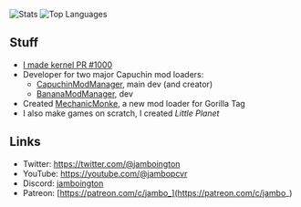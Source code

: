 ![Stats](https://github-readme-stats.vercel.app/api?username=jamboington&show_icons=true)
![Top Languages](https://github-readme-stats.vercel.app/api/top-langs/?username=jamboington&layout=compact)

## Stuff
- [I made kernel PR #1000](https://github.com/torvalds/linux/pull/1000)
- Developer for two major Capuchin mod loaders:
  - [CapuchinModManager](https://github.com/jamboington/CapuchinModManager), main dev (and creator)
  - [BananaModManager](https://github.com/developerpixel0/bananamodmanager), dev
- Created [MechanicMonke](https://github.com/jamboington/mechanicmonke), a new mod loader for Gorilla Tag
- I also make games on scratch, I created *Little Planet*

## Links
- Twitter: https://twitter.com/@jamboington
- YouTube: https://youtube.com/@jambopcvr
- Discord: [jamboington](https://discord.com)
- Patreon: [https://patreon.com/c/jambo_](https://patreon.com/c/jambo_)

